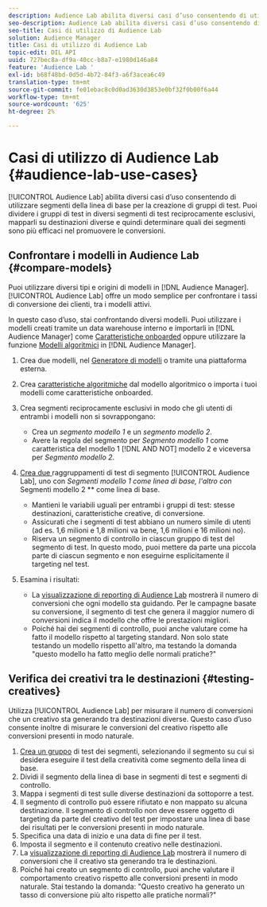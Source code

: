 ```yaml
---
description: Audience Lab abilita diversi casi d’uso consentendo di utilizzare segmenti di base per la creazione di gruppi di test. Puoi dividere i gruppi di test in diversi segmenti di test reciprocamente esclusivi, mapparli su destinazioni diverse e quindi determinare quali dei segmenti sono più efficaci nel promuovere le conversioni.
seo-description: Audience Lab abilita diversi casi d’uso consentendo di utilizzare segmenti di base per la creazione di gruppi di test. Puoi dividere i gruppi di test in diversi segmenti di test reciprocamente esclusivi, mapparli su destinazioni diverse e quindi determinare quali dei segmenti sono più efficaci nel promuovere le conversioni.
seo-title: Casi di utilizzo di Audience Lab
solution: Audience Manager
title: Casi di utilizzo di Audience Lab
topic-edit: DIL API
uuid: 727bec8a-df9a-40cc-b8a7-e1980d146a84
feature: 'Audience Lab '
exl-id: b68f48bd-0d5d-4b72-84f3-a6f3acea6c49
translation-type: tm+mt
source-git-commit: fe01ebac8c0d0ad3630d3853e0bf32f0b00f6a44
workflow-type: tm+mt
source-wordcount: '625'
ht-degree: 2%

---
```


# Casi di utilizzo di Audience Lab {#audience-lab-use-cases}

[!UICONTROL Audience Lab] abilita diversi casi d’uso consentendo di utilizzare segmenti della linea di base per la creazione di gruppi di test. Puoi dividere i gruppi di test in diversi segmenti di test reciprocamente esclusivi, mapparli su destinazioni diverse e quindi determinare quali dei segmenti sono più efficaci nel promuovere le conversioni.

## Confrontare i modelli in Audience Lab {#compare-models}

Puoi utilizzare diversi tipi e origini di modelli in [!DNL Audience Manager]. [!UICONTROL Audience Lab] offre un modo semplice per confrontare i tassi di conversione dei clienti, tra i modelli attivi.

<!-- audience-lab-compare-models.xml -->

In questo caso d’uso, stai confrontando diversi modelli. Puoi utilizzare i modelli creati tramite un data warehouse interno e importarli in [!DNL Audience Manager] come [Caratteristiche onboarded](../../features/traits/create-onboarded-rule-based-traits.md#create-rules-based-or-onboarded-traits) oppure utilizzare la funzione [Modelli algoritmici](../../features/algorithmic-models/understanding-models.md) in [!DNL Audience Manager].

1. Crea due modelli, nel [Generatore di modelli](../../features/algorithmic-models/create-model.md) o tramite una piattaforma esterna.
1. Crea [caratteristiche algoritmiche](../../features/traits/create-algorithmic-traits.md) dal modello algoritmico o importa i tuoi modelli come caratteristiche onboarded.
1. Crea segmenti reciprocamente esclusivi in modo che gli utenti di entrambi i modelli non si sovrappongano:

   * Crea un *segmento modello 1* e un *segmento modello 2*.
   * Avere la regola del segmento per *Segmento modello 1* come caratteristica del modello 1 [!DNL AND NOT] modello 2 e viceversa per *Segmento modello 2*.

1. [Crea due ](../../features/audience-lab/audience-lab-manage-test-groups.md#create-test-groups) raggruppamenti di test di segmento  [!UICONTROL Audience Lab], uno con  *Segmenti modello 1 come linea di base, l&#39;altro con* Segmenti modello 2  ** come linea di base.

   * Mantieni le variabili uguali per entrambi i gruppi di test: stesse destinazioni, caratteristiche creative, di conversione.
   * Assicurati che i segmenti di test abbiano un numero simile di utenti (ad es. 1,6 milioni e 1,8 milioni va bene, 1,6 milioni e 16 milioni no).
   * Riserva un segmento di controllo in ciascun gruppo di test del segmento di test. In questo modo, puoi mettere da parte una piccola parte di ciascun segmento e non eseguirne esplicitamente il targeting nel test.

1. Esamina i risultati:

   * La [visualizzazione di reporting di Audience Lab](../../features/audience-lab/audience-lab-reporting-view.md) mostrerà il numero di conversioni che ogni modello sta guidando. Per le campagne basate su conversione, il segmento di test che genera il maggior numero di conversioni indica il modello che offre le prestazioni migliori.
   * Poiché hai dei segmenti di controllo, puoi anche valutare come ha fatto il modello rispetto al targeting standard. Non solo state testando un modello rispetto all&#39;altro, ma testando la domanda &quot;questo modello ha fatto meglio delle normali pratiche?&quot;

## Verifica dei creativi tra le destinazioni {#testing-creatives}

<!-- audience-lab-creatives-across-destinations.xml -->

Utilizza [!UICONTROL Audience Lab] per misurare il numero di conversioni che un creativo sta generando tra destinazioni diverse. Questo caso d’uso consente inoltre di misurare le conversioni del creativo rispetto alle conversioni presenti in modo naturale.

1. [Crea un gruppo](../../features/audience-lab/audience-lab-manage-test-groups.md#create-test-groups) di test dei segmenti, selezionando il segmento su cui si desidera eseguire il test della creatività come segmento della linea di base.
1. Dividi il segmento della linea di base in segmenti di test e segmenti di controllo.
1. Mappa i segmenti di test sulle diverse destinazioni da sottoporre a test.
1. Il segmento di controllo può essere rifiutato e non mappato su alcuna destinazione. Il segmento di controllo non deve essere oggetto di targeting da parte del creativo del test per impostare una linea di base dei risultati per le conversioni presenti in modo naturale.
1. Specifica una data di inizio e una data di fine per il test.
1. Imposta il segmento e il contenuto creativo nelle destinazioni.
1. La [visualizzazione di reporting di Audience Lab](../../features/audience-lab/audience-lab-reporting-view.md) mostrerà il numero di conversioni che il creativo sta generando tra le destinazioni.
1. Poiché hai creato un segmento di controllo, puoi anche valutare il comportamento creativo rispetto alle conversioni presenti in modo naturale. Stai testando la domanda: &quot;Questo creativo ha generato un tasso di conversione più alto rispetto alle pratiche normali?&quot;
